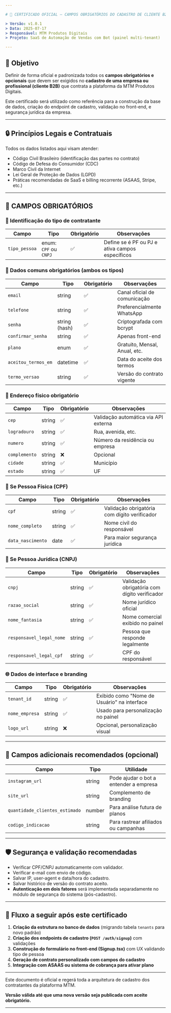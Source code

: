 ```yaml
---

# 📄 CERTIFICADO OFICIAL — CAMPOS OBRIGATÓRIOS DO CADASTRO DE CLIENTE B2B

> Versão: v1.0.1
> Data: 2025-07-17
> Responsável: MTM Produtos Digitais
> Projeto: SaaS de Automação de Vendas com Bot (painel multi-tenant)

---
```


## 🎯 Objetivo

Definir de forma oficial e padronizada todos os **campos obrigatórios e opcionais** que devem ser exigidos no **cadastro de uma empresa ou profissional (cliente B2B)** que contrata a plataforma da MTM Produtos Digitais.

Este certificado será utilizado como referência para a construção da base de dados, criação do endpoint de cadastro, validação no front-end, e segurança jurídica da empresa.

---

## 🔒 Princípios Legais e Contratuais

Todos os dados listados aqui visam atender:

* Código Civil Brasileiro (identificação das partes no contrato)
* Código de Defesa do Consumidor (CDC)
* Marco Civil da Internet
* Lei Geral de Proteção de Dados (LGPD)
* Práticas recomendadas de SaaS e billing recorrente (ASAAS, Stripe, etc.)

---

## 🧾 CAMPOS OBRIGATÓRIOS

### 🧠 Identificação do tipo de contratante

| Campo         | Tipo                  | Obrigatório | Observações                                     |
| ------------- | --------------------- | ----------- | ----------------------------------------------- |
| `tipo_pessoa` | enum: `CPF` ou `CNPJ` | ✅           | Define se é PF ou PJ e ativa campos específicos |

### 📇 Dados comuns obrigatórios (ambos os tipos)

| Campo               | Tipo          | Obrigatório | Observações                   |
| ------------------- | ------------- | ----------- | ----------------------------- |
| `email`             | string        | ✅           | Canal oficial de comunicação  |
| `telefone`          | string        | ✅           | Preferencialmente WhatsApp    |
| `senha`             | string (hash) | ✅           | Criptografada com bcrypt      |
| `confirmar_senha`   | string        | ✅           | Apenas front-end              |
| `plano`             | enum          | ✅           | Gratuito, Mensal, Anual, etc. |
| `aceitou_termos_em` | datetime      | ✅           | Data do aceite dos termos     |
| `termo_versao`      | string        | ✅           | Versão do contrato vigente    |

### 📍 Endereço físico obrigatório

| Campo         | Tipo   | Obrigatório | Observações                          |
| ------------- | ------ | ----------- | ------------------------------------ |
| `cep`         | string | ✅           | Validação automática via API externa |
| `logradouro`  | string | ✅           | Rua, avenida, etc.                   |
| `numero`      | string | ✅           | Número da residência ou empresa      |
| `complemento` | string | ❌           | Opcional                             |
| `cidade`      | string | ✅           | Município                            |
| `estado`      | string | ✅           | UF                                   |

### 👤 Se Pessoa Física (CPF)

| Campo             | Tipo   | Obrigatório | Observações                                  |
| ----------------- | ------ | ----------- | -------------------------------------------- |
| `cpf`             | string | ✅           | Validação obrigatória com dígito verificador |
| `nome_completo`   | string | ✅           | Nome civil do responsável                    |
| `data_nascimento` | date   | ✅           | Para maior segurança jurídica                |

### 🏢 Se Pessoa Jurídica (CNPJ)

| Campo                    | Tipo   | Obrigatório | Observações                                  |
| ------------------------ | ------ | ----------- | -------------------------------------------- |
| `cnpj`                   | string | ✅           | Validação obrigatória com dígito verificador |
| `razao_social`           | string | ✅           | Nome jurídico oficial                        |
| `nome_fantasia`          | string | ✅           | Nome comercial exibido no painel             |
| `responsavel_legal_nome` | string | ✅           | Pessoa que responde legalmente               |
| `responsavel_legal_cpf`  | string | ✅           | CPF do responsável                           |

### 🌐 Dados de interface e branding

| Campo          | Tipo   | Obrigatório | Observações                                 |
| -------------- | ------ | ----------- | ------------------------------------------- |
| `tenant_id`    | string | ✅           | Exibido como "Nome de Usuário" na interface |
| `nome_empresa` | string | ✅           | Usado para personalização no painel         |
| `logo_url`     | string | ❌           | Opcional, personalização visual             |

---

## 🧪 Campos adicionais recomendados (opcional)

| Campo                          | Tipo   | Utilidade                              |
| ------------------------------ | ------ | -------------------------------------- |
| `instagram_url`                | string | Pode ajudar o bot a entender a empresa |
| `site_url`                     | string | Complemento de branding                |
| `quantidade_clientes_estimado` | number | Para análise futura de planos          |
| `codigo_indicacao`             | string | Para rastrear afiliados ou campanhas   |

---

## 🛡️ Segurança e validação recomendadas

* Verificar CPF/CNPJ automaticamente com validador.
* Verificar e-mail com envio de código.
* Salvar IP, user-agent e data/hora do cadastro.
* Salvar histórico de versão do contrato aceito.
* **Autenticação em dois fatores** será implementada separadamente no módulo de segurança do sistema (pós-cadastro).

---

## 🔄 Fluxo a seguir após este certificado

1. **Criação da estrutura no banco de dados** (migrando tabela `tenants` para novo padrão)
2. **Criação dos endpoints de cadastro (`POST /auth/signup`)** com validações
3. **Construção do formulário no front-end (Signup.tsx)** com UX validando tipo de pessoa
4. **Geração de contrato personalizado com campos do cadastro**
5. **Integração com ASAAS ou sistema de cobrança para ativar plano**

---

Este documento é oficial e regerá toda a arquitetura de cadastro dos contratantes da plataforma MTM.

**Versão válida até que uma nova versão seja publicada com aceite obrigatório.**

---
